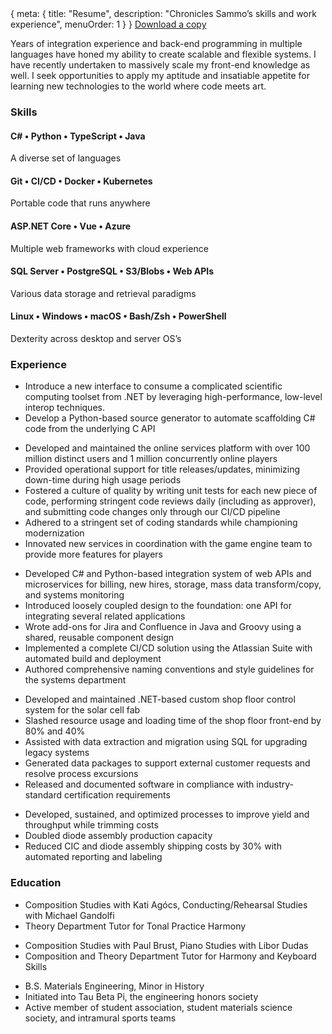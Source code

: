 <route>
{ meta: {
  title: "Resume",
  description: "Chronicles Sammo’s skills and work experience",
  menuOrder: 1
} }
</route>

<script setup lang="ts">
import SkillsSection from "@/components/SkillsSection.vue";
import HeaderWithContent from "@/components/HeaderWithContent.vue";
import ExperienceSection from "@/components/ExperienceSection.vue";
</script>

<HeaderWithContent>
<template #heading>Resume</template>
<a href="__ASSETS_BASE_URL/SGabay_Resume.pdf" target="_blank">Download a copy</a>
</HeaderWithContent>

Years of integration experience and back-end programming in multiple languages have honed my ability to create scalable and flexible systems. I have recently undertaken to massively scale my front-end knowledge as well. I seek opportunities to apply my aptitude and insatiable appetite for learning new technologies to the world where code meets art.

<section>

### Skills

<SkillsSection>
<template #icons>
  <img src="/icons/C_Sharp_wordmark.svg" />
  <img src="/icons/Python-logo-notext.svg" />
  <img src="/icons/ts-logo-128.svg" />
  <img src="/icons/Java_programming_language_logo.svg" />
</template>

#### C# • Python • TypeScript • Java

A diverse set of languages
</SkillsSection>

<SkillsSection>
<template #icons>
  <img src="/icons/Git-Icon-1788C.svg" />
  <img src="/icons/gh-actions.png" />
  <img src="/icons/Moby-logo.png" />
  <img src="/icons/k8s-logo.svg" />
</template>

#### Git • CI/CD • Docker • Kubernetes

Portable code that runs anywhere
</SkillsSection>

<SkillsSection>
<template #icons>
  <img src="/icons/logo_ASP.NET_RGB_square-negative.svg" />
  <img src="/icons/Vue-logo.svg" />
  <img src="/icons/Azure-logo.svg" />
</template>

#### ASP.NET Core • Vue • Azure

Multiple web frameworks with cloud experience
</SkillsSection>

<SkillsSection>
<template #icons>
  <img src="/icons/sql.svg" />
  <img src="/icons/PostgreSQL_logo.3colors.svg" />
  <img src="/icons/s3-logo.png" />
  <img src="/icons/Swagger-logo.png" />
</template>

#### SQL Server • PostgreSQL • S3/Blobs • Web APIs

Various data storage and retrieval paradigms
</SkillsSection>

<SkillsSection>
<template #icons>
  <img src="/icons/Tux.svg" />
  <img src="/icons/Windows-logo.svg" />
  <img src="/icons/Finder_icon.png" />
  <img src="/icons/bash_logo.svg" />
  <img src="/icons/ps_black_128.svg" />
</template>

#### Linux • Windows • macOS • Bash/Zsh • PowerShell

Dexterity across desktop and server OS’s
</SkillsSection>
</section>

<section>

### Experience

<ExperienceSection>
<template #header>

  #### 2022 – present

  <a href="https://cantera.org/" target="_blank">

  #### Cantera
  </a>

  #### Somerville, MA
  #### C#/Python specialist
</template>

* Introduce a new interface to consume a complicated scientific computing toolset from .NET by leveraging high-performance, low-level interop techniques.
* Develop a Python-based source generator to automate scaffolding C# code from the underlying C API
</ExperienceSection>

<ExperienceSection>
<template #header>

  #### 2022
  <a href="https://www.rockstargames.com/" target="_blank">

  #### Rockstar Games
  </a>

  #### Andover, MA
  #### Software Engineer
</template>

* Developed and maintained the online services platform with over 100 million distinct users and 1 million
concurrently online players
* Provided operational support for title releases/updates, minimizing down-time during high usage periods
* Fostered a culture of quality by writing unit tests for each new piece of code, performing stringent code
reviews daily (including as approver), and submitting code changes only through our CI/CD pipeline
* Adhered to a stringent set of coding standards while championing modernization
* Innovated new services in coordination with the game engine team to provide more features for players
</ExperienceSection>

<ExperienceSection>
<template #header>

  #### 2017 – 2022
  <a href="https://www.wgbh.org" target="_blank">

  #### WGBH Educational Foundation
  </a>

  #### Boston, MA
  #### Senior Software Developer/Integrations Architect
</template>

* Developed C# and Python-based integration system of web APIs and microservices for billing, new hires, storage, mass data transform/copy, and systems monitoring
*  Introduced loosely coupled design to the foundation: one API for integrating several related applications
* Wrote add-ons for Jira and Confluence in Java and Groovy using a shared, reusable component design
* Implemented a complete CI/CD solution using the Atlassian Suite with automated build and deployment
* Authored comprehensive naming conventions and style guidelines for the systems department
</ExperienceSection>

<ExperienceSection>
<template #header>

  #### 2010 – 2014
  <a href="https://web.archive.org/web/20141022145017/http://www.emcore.com/" target="_blank">

  #### Emcore Corporation
  </a>

  #### Albuquerque, NM
  #### Senior Applications Developer/Consultant
</template>

* Developed and maintained .NET-based custom shop floor control system for the solar cell fab
* Slashed resource usage and loading time of the shop floor front-end by 80% and 40%
* Assisted with data extraction and migration using SQL for upgrading legacy systems
* Generated data packages to support external customer requests and resolve process excursions
* Released and documented software in compliance with industry-standard certification requirements
</ExperienceSection>

<ExperienceSection>
<template #header>

  #### 2008 – 2010
  <a href="https://web.archive.org/web/20141006023739/http://www.emcore.com/space-photovoltaics/" target="_blank">

  #### Emcore Solar Power, Inc.
  </a>

  #### Albuquerque, NM
  #### Production Engineering Lead
</template>

* Developed, sustained, and optimized processes to improve yield and throughput while trimming costs
* Doubled diode assembly production capacity
* Reduced CIC and diode assembly shipping costs by 30% with automated reporting and labeling
</ExperienceSection>
</section>

<section>

### Education

<ExperienceSection>
<template #header>

  #### 2015 – 2016
  <a href="https://necmusic.edu/" target="_blank">

  #### New England Conservatory
  </a>

  #### Boston, MA
</template>

* Composition Studies with Kati Agócs, Conducting/Rehearsal Studies with Michael Gandolfi
* Theory Department Tutor for Tonal Practice Harmony
</ExperienceSection>

<ExperienceSection>
<template #header>

  #### 2012 – 2015
  <a href="https://longy.edu/" target="_blank">

  #### Longy School of Music
  </a>

  #### Cambridge, MA
</template>

* Composition Studies with Paul Brust, Piano Studies with Libor Dudas
* Composition and Theory Department Tutor for Harmony and Keyboard Skills
</ExperienceSection>

<ExperienceSection>
<template #header>

  #### 2002 – 2007
  <a href="https://www.nmt.edu/" target="_blank">

  #### New Mexico Institute of Mining and Technology
  </a>

  #### Socorro, NM
</template>

* B.S. Materials Engineering, Minor in History
* Initiated into Tau Beta Pi, the engineering honors society
* Active member of student association, student materials science society, and intramural sports teams
</ExperienceSection>
</section>
